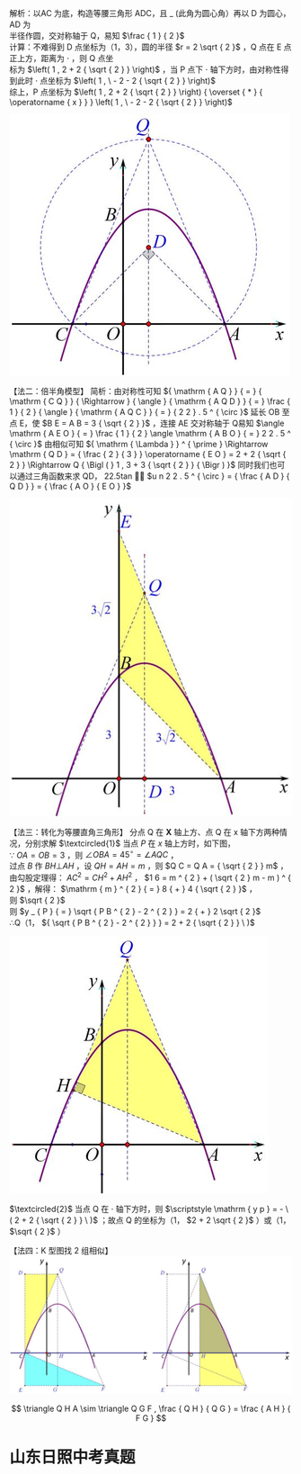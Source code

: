 解析：以AC 为底，构造等腰三角形 ADC，且 $\_$ (此角为圆心角）再以 D 为圆心，AD 为  
半径作圆，交对称轴于 Q，易知 $\frac { 1 } { 2 }$   
计算：不难得到 D 点坐标为（1，3），圆的半径 $r = 2 \sqrt { 2 }$ ，Q 点在 E 点正上方，距离为 $\cdot$ ，则 Q 点坐  
标为 $\left( 1 , 2 + 2 { \sqrt { 2 } } \right)$ ，当 $\mathrm { P }$ 点下 $\cdot$ 轴下方时，由对称性得到此时 $\cdot$ 点坐标为 $\left( 1 , \ - 2 - 2 { \sqrt { 2 } } \right)$   
综上，P 点坐标为 $\left( 1 , 2 + 2 { \sqrt { 2 } } \right) { \overset { * } { \operatorname { x } } } \left( 1 , \ - 2 - 2 { \sqrt { 2 } } \right)$

![](<../../qs_image_DB/专题3-2_一网打尽14类·二次函数的存在性问题（解析版）_/fbdc0cd10956db972c9d2f296f82dde56c8dbfcd68a2be08235ae7167bf185e8.jpg>)

【法二：倍半角模型】 简析：由对称性可知 ${ \mathrm { A Q } } { = } { \mathrm { C Q } } { \Rightarrow } { \angle } { \mathrm { A Q D } } { = } \frac { 1 } { 2 } { \angle } { \mathrm { A Q C } } { = } { 2 2 } . 5 ^ { \circ }$ 延长 OB 至点 E，使 $B E = A B = 3 { \sqrt { 2 } }$ ，连接 AE 交对称轴于 Q易知 $\angle \mathrm { A E O } { = } \frac { 1 } { 2 } \angle \mathrm { A B O } { = } 2 2 . 5 ^ { \circ }$ 由相似可知 ${ \mathrm { \Lambda } } ^ { \prime } \Rightarrow \mathrm { Q D } = { \frac { 2 } { 3 } } \operatorname { E O } = 2 + 2 { \sqrt { 2 } } \Rightarrow Q { \Bigl ( } 1 , 3 + 3 { \sqrt { 2 } } { \Bigr ) }$ 同时我们也可以通过三角函数来求 QD， 22.5tan  $u n 2 2 . 5 ^ { \circ } = { \frac { A D } { Q D } } = { \frac { A O } { E O } }$

![](<../../qs_image_DB/专题3-2_一网打尽14类·二次函数的存在性问题（解析版）_/958061422d858919a1dd14ab0bd5f2f5b94fe281aadb765fb098e54d21d95a7d.jpg>)

【法三：转化为等腰直角三角形】 分点 Q 在 $\mathbf { X }$ 轴上方、点 Q 在 x 轴下方两种情况，分别求解
$\textcircled{1}$ 当点 $P$ 在 $x$ 轴上方时，如下图，  
∵ $O A = O B = 3$ ，则 $\angle O B A = 4 5 ^ { \circ } = \angle A Q C$ ，  
过点 $B$ 作 $B H \bot A H$ ，设 $Q H = A H = m$ ，则 $Q C = Q A = { \sqrt { 2 } } m$ ，  
由勾股定理得： $A C ^ { 2 } = C H ^ { 2 } + A H ^ { 2 }$ ， $1 6 = m ^ { 2 } + ( \sqrt { 2 } m - m ) ^ { 2 }$ ，解得： $\mathrm { m } ^ { 2 } { = } 8 { + } 4 { \sqrt { 2 } }$ ，  
则 $\sqrt { 2 }$   
则 $y _ { P } { = } \sqrt { P B ^ { 2 } - 2 ^ { 2 } } = 2 { + } 2 \sqrt { 2 }$   
∴Q（1， ${ \sqrt { P B ^ { 2 } - 2 ^ { 2 } } } = 2 + 2 { \sqrt { 2 } } \ )$

![](<../../qs_image_DB/专题3-2_一网打尽14类·二次函数的存在性问题（解析版）_/4a7b02f52b4d7a5b4b472d455baeb37ad9769a0bd3e13a3819422a56273dcbb7.jpg>)

$\textcircled{2}$ 当点 $\mathrm { Q }$ 在 $\cdot$ 轴下方时，则 $\scriptstyle \mathrm { y p } = - \ ( 2 + 2 { \sqrt { 2 } } \ )$ ；故点 Q 的坐标为（1， $2 + 2 \sqrt { 2 }$ ）或（1， $\sqrt { 2 }$ ）

【法四：K 型图找 2 组相似】
![](<../../qs_image_DB/专题3-2_一网打尽14类·二次函数的存在性问题（解析版）_/2c7ec8470887e5e529c4060c99e44c1e0e01440b4f46a39a8a5c9c12ef92945b.jpg>)

$$
\triangle Q H A \sim \triangle Q G F , \frac { Q H } { Q G } = \frac { A H } { F G }
$$

# 山东日照中考真题
